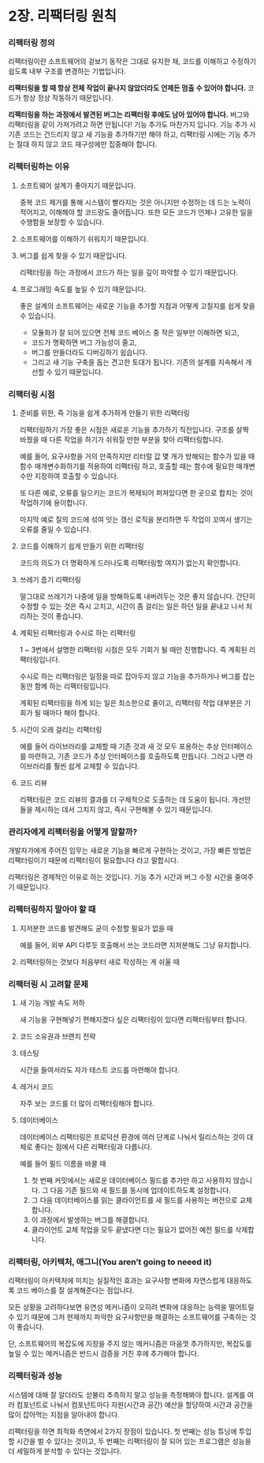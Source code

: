# 2장. 리팩터링 원칙

### 리팩터링 정의

리팩터링이란 소프트웨어의 겉보기 동작은 그대로 유지한 채, 코드를 이해하고 수정하기 쉽도록 내부 구조를 변경하는 기법입니다.

**리팩터링을 할 때 항상 전체 작업이 끝나지 않았더라도 언제든 멈출 수 있어야 합니다.** 코드가 항상 정상 작동하기 때문입니다.

**리팩터링을 하는 과정에서 발견된 버그는 리팩터링 후에도 남아 있어야 합니다.** 버그와 리팩터링을 같이 가져가려고 하면 안됩니다! 기능 추가도 마찬가지 입니다. 기능 추가 시 기존 코드는 건드리지 않고 새 기능을 추가하기만 해야 하고, 리팩터링 시에는 기능 추가는 절대 하지 않고 코드 재구성에만 집중해야 합니다.

### 리팩터링하는 이유

1. 소프트웨어 설계가 좋아지기 때문입니다.

   중복 코드 제거를 통해 시스템이 빨라지는 것은 아니지만 수정하는 데 드는 노력이 적어지고, 이해해야 할 코드량도 줄어듭니다. 또한 모든 코드가 언제나 고유한 일을 수행함을 보장할 수 있습니다.

2. 소프트웨어를 이해하기 쉬워지기 때문입니다.
3. 버그를 쉽게 찾을 수 있기 때문입니다.

   리팩터링을 하는 과정에서 코드가 하는 일을 깊이 파악할 수 있기 때문입니다.

4. 프로그래밍 속도를 높일 수 있기 때문입니다.

   좋은 설계의 소프트웨어는 새로운 기능을 추가할 지점과 어떻게 고칠지를 쉽게 찾을 수 있습니다.

   - 모듈화가 잘 되어 있으면 전체 코드 베이스 중 작은 일부만 이해하면 되고,
   - 코드가 명확하면 버그 가능성이 줄고,
   - 버그를 만들더라도 디버깅하기 쉽습니다.
   - 그리고 새 기능 구축을 돕는 견고한 토대가 됩니다. 기존의 설계를 지속해서 개선할 수 있기 때문입니다.

### 리팩터링 시점

1. 준비를 위한, 즉 기능을 쉽게 추가하게 만들기 위한 리팩터링

   리팩터링하기 가장 좋은 시점은 새로운 기능을 추가하기 직전입니다. 구조를 살짝 바꿨을 때 다른 작업을 하기가 쉬워질 만한 부분을 찾아 리팩터링합니다.

   예를 들어, 요구사항을 거의 만족하지만 리터럴 값 몇 개가 방해되는 함수가 있을 때 함수 매개변수화하기를 적용하여 리팩터링 하고, 호출할 때는 함수에 필요한 매개변수만 지정하여 호출할 수 있습니다.

   또 다른 예로, 오류를 일으키는 코드가 복제되어 퍼져있다면 한 곳으로 합치는 것이 작업하기에 용이합니다.

   마지막 예로 질의 코드에 섞여 잇는 갱신 로직을 분리하면 두 작업이 꼬여서 생기는 오류를 줄일 수 있습니다.

2. 코드를 이해하기 쉽게 만들기 위한 리팩터링

   코드의 의도가 더 명확하게 드러나도록 리팩터링할 여지가 없는지 확인합니다.

3. 쓰레기 줍기 리팩터링

   말그대로 쓰레기가 나중에 일을 방해하도록 내버려두는 것은 좋지 않습니다. 간단히 수정할 수 있는 것은 즉시 고치고, 시간이 좀 걸리는 일은 하던 일을 끝내고 나서 처리하는 것이 좋습니다.

4. 계획된 리팩터링과 수시로 하는 리팩터링

   1 ~ 3번에서 설명한 리팩터링 시점은 모두 기회가 될 때만 진행합니다. 즉 계획된 리팩터링입니다.

   수시로 하는 리팩터링은 일정을 따로 잡아두지 않고 기능을 추가하거나 버그를 잡는 동안 함께 하는 리팩터링입니다.

   계획된 리팩터링을 하게 되는 일은 최소한으로 줄이고, 리팩터링 작업 대부분은 기회가 될 때마다 해야 합니다.

5. 시간이 오래 걸리는 리팩터링

   예를 들어 라이브러리를 교체할 때 기존 것과 새 것 모두 포용하는 추상 인터페이스를 마련하고, 기존 코드가 추상 인터페이스를 호출하도록 만듭니다. 그러고 나면 라이브러리를 훨씬 쉽게 교체할 수 있습니다.

6. 코드 리뷰

   리팩터링은 코드 리뷰의 결과를 더 구체적으로 도출하는 데 도움이 됩니다. 개선안들을 제시하는 데서 그치지 않고, 즉시 구현해볼 수 있기 때문입니다.

### 관리자에게 리팩터링을 어떻게 말할까?

개발자가에게 주어진 임무는 새로운 기능을 빠르게 구현하는 것이고, 가장 빠른 방법은 리팩터링이기 때문에 리팩터링이 필요합니다 라고 말합시다.

리팩터링은 경제적인 이유로 하는 것입니다. 기능 추가 시간과 버그 수정 시간을 줄여주기 때문입니다.

### 리팩터링하지 말아야 할 때

1. 지저분한 코드를 발견해도 굳이 수정할 필요가 없을 때

   예를 들어, 외부 API 다루듯 호출해서 쓰는 코드라면 지저분해도 그냥 유지합니다.

2. 리팩터링하는 것보다 처음부터 새로 작성하는 게 쉬울 때

### 리팩터링 시 고려할 문제

1. 새 기능 개발 속도 저하

   새 기능을 구현해넣기 편해지겠다 싶은 리팩터링이 있다면 리팩터링부터 합니다.

2. 코드 소유권과 브랜치 전략
3. 테스팅

   시간을 들여서라도 자가 테스트 코드를 마련해야 합니다.

4. 레거시 코드

   자주 보는 코드를 더 많이 리팩터링해야 합니다.

5. 데이터베이스

   데이터베이스 리팩터링은 프로덕션 환경에 여러 단계로 나눠서 릴리스하는 것이 대체로 좋다는 점에서 다른 리팩터링과 다릅니다.

   예를 들어 필드 이름을 바꿀 때

   1. 첫 번째 커밋에서는 새로운 데이터베이스 필드를 추가만 하고 사용하지 않습니다. 그 다음 기존 필드와 새 필드를 동시에 업데이트하도록 설정합니다.
   2. 그 다음 데이터베이스를 읽는 클라이언트를 새 필드를 사용하는 버전으로 교체합니다.
   3. 이 과정에서 발생하는 버그를 해결합니다.
   4. 클라이언트 교체 작업을 모두 끝냈다면 더는 필요가 없어진 예전 필드를 삭제합니다.

### 리팩터링, 아키텍처, 애그니(You aren’t going to neeed it)

리팩터링이 아키텍처에 미치는 실질적인 효과는 요구사항 변화에 자연스럽게 대응하도록 코드 베이스를 잘 설계해준다는 점입니다.

모든 상황을 고려하다보면 유연성 메커니즘이 오히려 변화에 대응하는 능력을 떨어트릴 수 있기 때문에 그저 현재까지 파악한 요구사항만을 해결하는 소프트웨어를 구축하는 것이 좋습니다.

단, 소프트웨어의 복잡도에 지장을 주지 않는 메커니즘은 마음껏 추가하지만, 복잡도를 높일 수 있는 메커니즘은 반드시 검증을 거친 후에 추가해야 합니다.

### 리팩터링과 성능

시스템에 대해 잘 알더라도 섣불리 추측하지 말고 성능을 측정해봐야 합니다. 설계를 여러 컴포넌트로 나눠서 컴포넌트마다 자원(시간과 공간) 예산을 할당하여 시간과 공간을 많이 잡아먹는 지점을 알아내야 합니다.

리팩터링을 하면 최적화 측면에서 2가지 장점이 있습니다. 첫 번째는 성능 튜닝에 투입할 시간을 벌 수 있다는 것이고, 두 번째는 리팩터링이 잘 되어 있는 프로그램은 성능을 더 세밀하게 분석할 수 있다는 것입니다.
